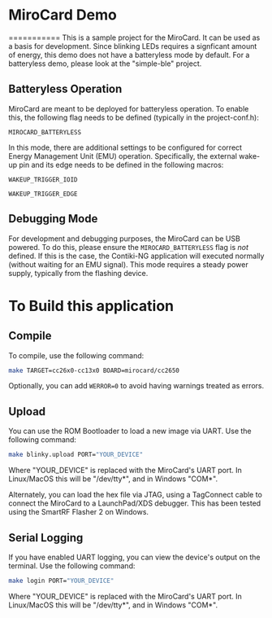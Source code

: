 # MiroCard Demo
===========
This is a sample project for the MiroCard. It can be used as a basis for development. Since blinking LEDs requires a signficant amount of energy, this demo does not have a batteryless mode by default. For a batteryless demo, please look at the "simple-ble" project.

## Batteryless Operation

MiroCard are meant to be deployed for batteryless operation. To enable this, the following flag needs to be defined (typically in the project-conf.h): 

`MIROCARD_BATTERYLESS`

In this mode, there are additional settings to be configured for correct Energy Management Unit (EMU) operation. Specifically, the external wake-up pin and its edge needs to be defined in the following macros:

`WAKEUP_TRIGGER_IOID`

`WAKEUP_TRIGGER_EDGE`

## Debugging Mode

For development and debugging purposes, the MiroCard can be USB powered. To do this, please ensure the `MIROCARD_BATTERYLESS` flag is *not* defined. If this is the case, the Contiki-NG application will executed normally (without waiting for an EMU signal). This mode requires a steady power supply, typically from the flashing device.
# To Build this application

## Compile

To compile, use the following command:

```bash
make TARGET=cc26x0-cc13x0 BOARD=mirocard/cc2650
```

Optionally, you can add `WERROR=0` to avoid having warnings treated as errors.

## Upload

You can use the ROM Bootloader to load a new image via UART. Use the following command:

```bash
make blinky.upload PORT="YOUR_DEVICE"
```

Where "YOUR_DEVICE" is replaced with the MiroCard's UART port. In Linux/MacOS this will be "/dev/tty*", and in Windows "COM*".

Alternately, you can load the hex file via JTAG, using a TagConnect cable to connect the MiroCard to a LaunchPad/XDS debugger. This has been tested using the SmartRF Flasher 2 on Windows.

## Serial Logging

If you have enabled UART logging, you can view the device's output on the terminal. Use the following command:

```bash
make login PORT="YOUR_DEVICE"
```

Where "YOUR_DEVICE" is replaced with the MiroCard's UART port. In Linux/MacOS this will be "/dev/tty*", and in Windows "COM*".
